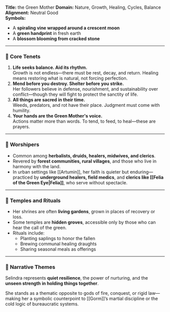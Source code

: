 **Title:** the Green Mother
**Domain:** Nature, Growth, Healing, Cycles, Balance  
**Alignment:** Neutral Good  
**Symbols:**
- A **spiraling vine wrapped around a crescent moon**
- A **green handprint** in fresh earth
- A **blossom blooming from cracked stone**

---

### 🌱 **Core Tenets**

1. **Life seeks balance. Aid its rhythm.**  
    Growth is not endless—there must be rest, decay, and return. Healing means restoring what is natural, not forcing perfection.
2. **Mend before you destroy. Shelter before you strike.**  
    Her followers believe in defense, nourishment, and sustainability over conflict—though they will fight to protect the sanctity of life.
3. **All things are sacred in their time.**  
    Weeds, predators, and rot have their place. Judgment must come with humility.
4. **Your hands are the Green Mother's voice.**  
    Actions matter more than words. To tend, to feed, to heal—these are prayers.

---

### 🍃 **Worshipers**

- Common among **herbalists, druids, healers, midwives, and clerics**.
- Revered by **forest communities, rural villages**, and those who live in harmony with the land.
- In urban settings like [[Artumin]], her faith is quieter but enduring—practiced by **underground healers, field medics**, and **clerics like [[Felia of the Green Eye|Felia]]**, who serve without spectacle.

---

### 🌾 **Temples and Rituals**

- Her shrines are often **living gardens**, grown in places of recovery or loss.
- Some temples are **hidden groves**, accessible only by those who can hear the call of the green.
- Rituals include:
    - Planting saplings to honor the fallen
    - Brewing communal healing draughts
    - Sharing seasonal meals as offerings

---

### 💫 **Narrative Themes**

Selindra represents **quiet resilience**, the power of nurturing, and the **unseen strength in holding things together**.

She stands as a thematic opposite to gods of fire, conquest, or rigid law—making her a symbolic counterpoint to [[Gorm]]’s martial discipline or the cold logic of bureaucratic systems.